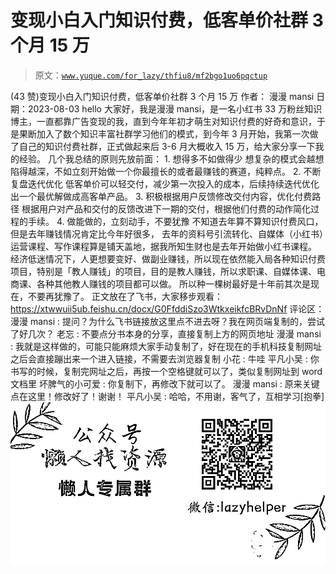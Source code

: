 # 变现小白入门知识付费，低客单价社群 3 个月 15 万

> 原文：[`www.yuque.com/for_lazy/thfiu8/mf2bgo1uo6pqctup`](https://www.yuque.com/for_lazy/thfiu8/mf2bgo1uo6pqctup)

<ne-h2 id="1267fd68" data-lake-id="1267fd68"><ne-heading-ext><ne-heading-anchor></ne-heading-anchor><ne-heading-fold></ne-heading-fold></ne-heading-ext><ne-heading-content><ne-text id="u9217d1b5">(43 赞)变现小白入门知识付费，低客单价社群 3 个月 15 万</ne-text></ne-heading-content></ne-h2> <ne-p id="uc7222ae7" data-lake-id="uc7222ae7"><ne-text id="u1264a05a">作者： 漫漫 mansi</ne-text></ne-p> <ne-p id="u69874df9" data-lake-id="u69874df9"><ne-text id="uc6bfdf9e">日期：2023-08-03</ne-text></ne-p> <ne-p id="uc666aa0d" data-lake-id="uc666aa0d"><ne-text id="ua7ae1b9a">hello 大家好，我是漫漫 mansi，是一名小红书 33 万粉丝知识博主，一直都靠广告变现的我，直到今年年初才萌生对知识付费的好奇和意识，于是果断加入了数个知识丰富社群学习他们的模式，到今年 3 月开始，我第一次做了自己的知识付费社群，正式做起来后 3-6 月大概收入 15 万，给大家分享一下我的经验。</ne-text></ne-p> <ne-p id="u50555c7a" data-lake-id="u50555c7a"><ne-text id="u35a1e28f">几个我总结的原则先放前面：</ne-text></ne-p> <ne-p id="u372a8e46" data-lake-id="u372a8e46"><ne-text id="u079e0b35">1\. 想得多不如做得少</ne-text></ne-p> <ne-p id="uf243a9f7" data-lake-id="uf243a9f7"><ne-text id="ud1ecef68">想复杂的模式会越想陷得越深，不如立刻开始做一个你最擅长的或者最赚钱的赛道，纯粹点。</ne-text></ne-p> <ne-p id="u12d59877" data-lake-id="u12d59877"><ne-text id="u46c0e877">2\. 不断复盘迭代优化</ne-text></ne-p> <ne-p id="u794265ac" data-lake-id="u794265ac"><ne-text id="u22c0f142">低客单价可以轻交付，减少第一次投入的成本，后续持续迭代优化出一个最优解做成高客单产品。</ne-text></ne-p> <ne-p id="u0b60903a" data-lake-id="u0b60903a"><ne-text id="u0d11428f">3\. 积极根据用户反馈修改交付内容，优化付费路径</ne-text></ne-p> <ne-p id="u1bd58471" data-lake-id="u1bd58471"><ne-text id="u6202a486">根据用户对产品和交付的反馈改进下一期的交付，根据他们付费的动作简化过程的手续。</ne-text></ne-p> <ne-p id="ue003e988" data-lake-id="ue003e988"><ne-text id="u9f124830">4\. 做能做的，立刻动手，不要犹豫</ne-text></ne-p> <ne-p id="uce22f5f0" data-lake-id="uce22f5f0"><ne-text id="ud2d56978">不知道去年算不算知识付费风口， 但是去年赚钱情况肯定比今年好很多， 去年的资料号引流转化、自媒体（小红书）运营课程、写作课程算是铺天盖地，据我所知生财也是去年开始做小红书课程。</ne-text></ne-p> <ne-p id="u21e3fb48" data-lake-id="u21e3fb48"><ne-text id="ua679427a">经济低迷情况下，人更想要变好、做副业赚钱，所以现在依然能入局各种知识付费项目，特别是「教人赚钱」的项目，目的是教人赚钱，所以求职课、自媒体课、电商课、各种其他教人赚钱的项目都可以做。</ne-text></ne-p> <ne-p id="u018b8a36" data-lake-id="u018b8a36"><ne-text id="u35547f45">所以种一棵树最好是十年前其次是现在，不要再犹豫了。</ne-text></ne-p> <ne-p id="uf212e95f" data-lake-id="uf212e95f"><ne-text id="uf20f09ad">正文放在了飞书，大家移步观看：</ne-text></ne-p> <ne-p id="u76e08510" data-lake-id="u76e08510">[<ne-text id="ua1a06079">https://xtwwuii5ub.feishu.cn/docx/G0FfddiSzo3WtkxeikfcBRvDnNf</ne-text>](https://xtwwuii5ub.feishu.cn/docx/G0FfddiSzo3WtkxeikfcBRvDnNf)</ne-p> <ne-hole id="ubdf57879" data-lake-id="ubdf57879"><ne-card data-card-name="hr" data-card-type="block" id="lvH7T" data-event-boundary="card"><ne-p id="uda6ffd9a" data-lake-id="uda6ffd9a"><ne-text id="u24164fa6">评论区：</ne-text></ne-p> <ne-p id="u5954177d" data-lake-id="u5954177d"><ne-text id="ubf477059">漫漫 mansi : 提问？为什么飞书链接放这里点不进去呀？我在网页端复制的，尝试了好几次？</ne-text> <ne-text id="u6b2653e4">老忘 : 不要点分书本身的分享，直接复制上方的网页地址</ne-text> <ne-text id="ud92ba104">漫漫 mansi : 我就是这样做的，可能只能麻烦大家手动复制了，好在现在的手机科技复制网址之后会直接蹦出来一个进入链接，不需要去浏览器复制</ne-text> <ne-text id="u1e21024f">小花 : 牛哇</ne-text> <ne-text id="ub3f8d20f">平凡小吴 : 你书写的时候，复制完网址之后，再按一个空格键就可以了，类似复制网址到 word 文档里</ne-text> <ne-text id="u1bfc5b5e">坏脾气的小可爱 : 你复制下，再修改下就可以了。</ne-text> <ne-text id="u369b5dd6">漫漫 mansi : 原来关键点在这里！修改好了！谢谢！</ne-text> <ne-text id="u292716f5">平凡小吴 : 哈哈，不用谢，客气了，互相学习[抱拳]</ne-text></ne-p> <ne-p id="u7f87aa82" data-lake-id="u7f87aa82"><ne-card data-card-name="image" data-card-type="inline" id="aViHR" data-event-boundary="card">![](img/894d30a529e7c37bcd3392323c99941c.png)  <ne-hole id="u0cf45656" data-lake-id="u0cf45656"><ne-card data-card-name="hr" data-card-type="block" id="LLRq6" data-event-boundary="card"></ne-card></ne-hole></ne-card></ne-p></ne-card></ne-hole>